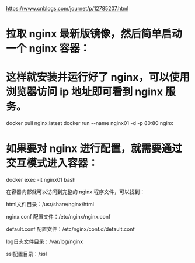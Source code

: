https://www.cnblogs.com/journet/p/12785207.html

# 拉取 nginx 最新版镜像，然后简单启动一个 nginx 容器：

# 这样就安装并运行好了 nginx，可以使用浏览器访问 ip 地址即可看到 nginx 服务。

docker pull nginx:latest
docker run --name nginx01 -d -p 80:80 nginx

# 如果要对 nginx 进行配置，就需要通过交互模式进入容器：

docker exec -it nginx01 bash 


在容器内部就可以访问到完整的 nginx 程序文件，可以找到：

html文件目录：/usr/share/nginx/html

nginx.conf 配置文件：/etc/nginx/nginx.conf

default.conf 配置文件：/etc/nginx/conf.d/default.conf

log日志文件目录：/var/log/nginx

ssl配置目录：/ssl